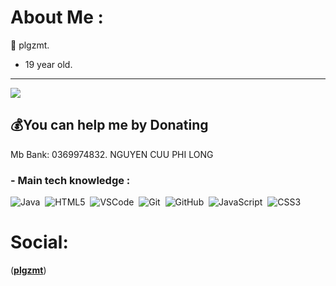 # About Me :
👾 plgzmt.                                                                                                                                                                                                                                              
- 19 year old.                                                                                                                                                                                                                                                    
---
[![](https://visitcount.itsvg.in/api?id=SnowL1402&icon=2&color=5)](https://visitcount.itsvg.in)

  ## 💰You can help me by Donating
Mb Bank: 0369974832. NGUYEN CUU PHI LONG
  <!-- Proudly created with GPRM ( https://gprm.itsvg.in ) -->
  ### - Main tech knowledge :
  ![Java](https://img.shields.io/badge/JAVA-007396.svg?&style=flat&logo=java&logoColor=white)&nbsp;
  ![HTML5](https://img.shields.io/badge/HTML5-E34F26.svg?&style=flat&logo=html5&logoColor=white)&nbsp;
  ![VSCode](https://img.shields.io/badge/VSCODE-007ACC.svg?&style=flat&logo=visual-studio-code)&nbsp;
  ![Git](https://img.shields.io/badge/GIT-%23F05033.svg?&style=flat&logo=git&logoColor=white)&nbsp;
  ![GitHub](https://img.shields.io/badge/GITHUB-%23121011.svg?&style=flat&logo=github&logoColor=white)&nbsp;
  ![JavaScript](https://img.shields.io/badge/JAVASCRIPT-323330.svg?&style=flat&logo=javascript&logoColor=%23F7DF1E)&nbsp;
  ![CSS3](https://img.shields.io/badge/CSS3-%231572B6.svg?&style=flat&logo=css3&logoColor=white)&nbsp;
# Social:
(**[plgzmt](https://www.facebook.com/ngcuuphilongg?locale=vi_VN)**)
